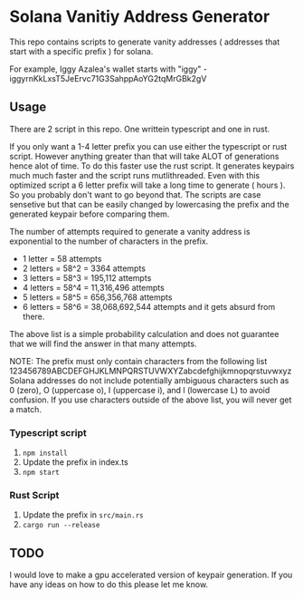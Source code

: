 # Solana Vanitiy Address Generator

This repo contains scripts to generate vanity addresses ( addresses that start with a specific prefix ) for solana.

For example, Iggy Azalea's wallet starts with "iggy" - iggyrnKkLxsT5JeErvc71G3SahppAoYG2tqMrGBk2gV

## Usage

There are 2 script in this repo. One writtein typescript and one in rust.

If you only want a 1-4 letter prefix you can use either the typescript or rust script.
However anything greater than that will take ALOT of generations hence alot of time. To do this faster use the rust script. It generates keypairs much much faster and the script runs mutlithreaded. Even with this optimized script a 6 letter prefix will take a long time to generate ( hours ). So you probably don't want to go beyond that. The scripts are case sensetive but that can be easily changed by lowercasing the prefix and the generated keypair before comparing them.

The number of attempts required to generate a vanity address is exponential to the number of characters in the prefix.

- 1 letter = 58 attempts
- 2 letters = 58^2 = 3364 attempts
- 3 letters = 58^3 = 195,112 attempts
- 4 letters = 58^4 = 11,316,496 attempts
- 5 letters = 58^5 = 656,356,768 attempts
- 6 letters = 58^6 = 38,068,692,544 attempts and it gets absurd from there.

The above list is a simple probability calculation and does not guarantee that we will find the answer in that many attempts.

NOTE: The prefix must only contain characters from the following list 123456789ABCDEFGHJKLMNPQRSTUVWXYZabcdefghijkmnopqrstuvwxyz
Solana addresses do not include potentially ambiguous characters such as 0 (zero), O (uppercase o), I (uppercase i), and l (lowercase L) to avoid confusion. If you use characters outside of the above list, you will never get a match.

### Typescript script

1. `npm install`
2. Update the prefix in index.ts
3. `npm start`

### Rust Script

1. Update the prefix in `src/main.rs`
1. `cargo run --release`

## TODO

I would love to make a gpu accelerated version of keypair generation. If you have any ideas on how to do this please let me know.

